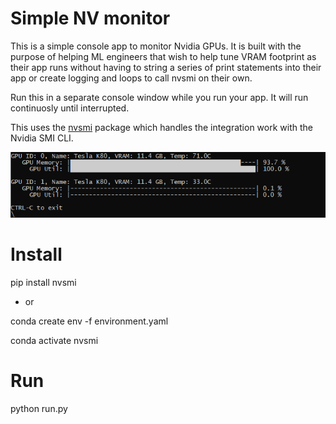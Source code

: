 # Simple NV monitor

This is a simple console app to monitor Nvidia GPUs.  It is built with the purpose of helping ML engineers that wish to help tune VRAM footprint as their app runs without having to string a series of print statements into their app or create logging and loops to call nvsmi on their own.

Run this in a separate console window while you run your app.  It will run continuosly until interrupted.

This uses the [nvsmi](https://github.com/pmav99/nvsmi) package which handles the integration work with the Nvidia SMI CLI.

![](preview.png)

# Install
pip install nvsmi

* or 

conda create env -f environment.yaml

conda activate nvsmi

# Run

python run.py
